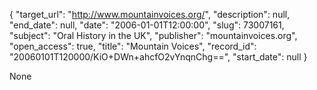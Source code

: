 {
  "target_url": "http://www.mountainvoices.org/", 
  "description": null, 
  "end_date": null, 
  "date": "2006-01-01T12:00:00", 
  "slug": 73007161, 
  "subject": "Oral History in the UK", 
  "publisher": "mountainvoices.org", 
  "open_access": true, 
  "title": "Mountain Voices", 
  "record_id": "20060101T120000/KiO+DWn+ahcfO2vYnqnChg==", 
  "start_date": null
}

None